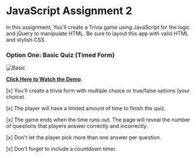 # JavaScript Assignment 2

In this assignment, You'll create a Trivia game using JavaScript for the logic and jQuery to manipulate HTML. Be sure to layout this app with valid HTML and stylish CSS.

### Option One: Basic Quiz (Timed Form)

![Basic](Images/1-basic.jpg)

**[Click Here to Watch the Demo](https://youtu.be/fBIj8YsA9dk)**.

[x] You'll create a trivia form with multiple choice or true/false options (your choice).

[x] The player will have a limited amount of time to finish the quiz. 

[x] The game ends when the time runs out. The page will reveal the number of questions that players answer correctly and incorrectly.

[x] Don't let the player pick more than one answer per question.

[x] Don't forget to include a countdown timer.
